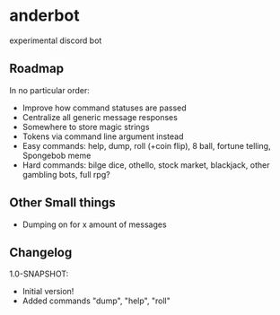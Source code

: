 # anderbot
experimental discord bot

## Roadmap
In no particular order:
- Improve how command statuses are passed
- Centralize all generic message responses
- Somewhere to store magic strings
- Tokens via command line argument instead
- Easy commands: help, dump, roll (+coin flip), 8 ball, fortune telling, Spongebob meme
- Hard commands: bilge dice, othello, stock market, blackjack, other gambling bots, full rpg?

## Other Small things
- Dumping on for x amount of messages

## Changelog
1.0-SNAPSHOT:
 - Initial version!
 - Added commands "dump", "help", "roll"